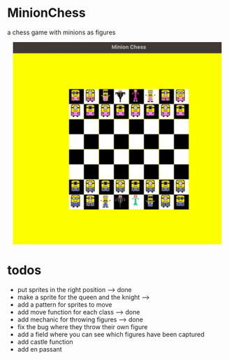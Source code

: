 # MinionChess

a chess game with minions as figures


<p align="center">
  <img src="./docs/minionchess.gif" />
</p>


# todos
* put sprites in the right position --> done
* make a sprite for the queen and the knight -->
* add a pattern for sprites to move
* add move function for each class --> done
* add mechanic for throwing figures --> done
* fix the bug where they throw their own figure
* add a field where you can see which figures have been captured
* add castle function
* add en passant
